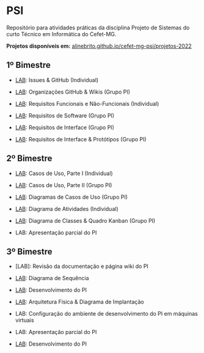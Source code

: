 # PSI

Repositório para atividades práticas da disciplina Projeto de Sistemas do curto Técnico em Informática do Cefet-MG.


**Projetos disponíveis em:** [alinebrito.github.io/cefet-mg-psi/projetos-2022](https://alinebrito.github.io/cefet-mg-psi/projetos-2022)


## 1º Bimestre

* [LAB](labs/lab-issues.md): Issues & GitHub (Individual)

* [LAB](labs/lab-wikis.md): Organizações GitHub & Wikis (Grupo PI)

* [LAB](labs/lab-requisitos.md): Requisitos Funcionais e Não-Funcionais (Individual)

* [LAB](labs/lab-requisitos-pi.md): Requisitos de Software (Grupo PI)

* [LAB](labs/lab-requisitos-interface-pi.md): Requisitos de Interface (Grupo PI)

* [LAB](labs/lab-requisitos-prototipos-interface-pi.md): Requisitos de Interface & Protótipos (Grupo PI)


## 2º Bimestre

* [LAB](labs/lab-requisitos-casos-uso-parte-1.md): Casos de Uso, Parte I (Individual)

* [LAB](labs/lab-requisitos-casos-uso-parte-2.md): Casos de Uso, Parte II (Grupo PI)

* [LAB](labs/lab-requisitos-diagrama-casos-uso.md): Diagramas de Casos de Uso (Grupo PI)

* [LAB](labs/lab-diagrama-atividades.md): Diagrama de Atividades (Individual)

* [LAB](labs/lab-diagrama-classes.md): Diagrama de Classes & Quadro Kanban (Grupo PI)

* LAB: Apresentação parcial do PI

## 3º Bimestre

* [LAB]: Revisão da documentação e página wiki do PI

* [LAB](labs/lab-diagrama-sequencia.md): Diagrama de Sequência

* [LAB](labs/lab-desenvolvimento-pi.md): Desenvolvimento do PI

* [LAB](labs/lab-arquitetura-fisica.md): Arquitetura Física & Diagrama de Implantação

* LAB: Configuração do ambiente de desenvolvimento do PI em máquinas virtuais

* LAB: Apresentação parcial do PI

* [LAB](labs/lab-desenvolvimento-pi.md): Desenvolvimento do PI







